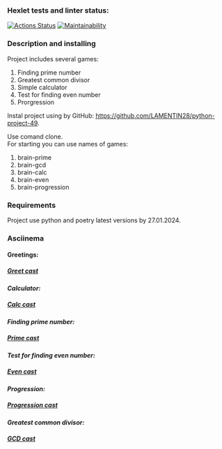 ### Hexlet tests and linter status:
[![Actions Status](https://github.com/LAMENTIN28/python-project-49/actions/workflows/hexlet-check.yml/badge.svg)](https://github.com/LAMENTIN28/python-project-49/actio>)
[![Maintainability](https://api.codeclimate.com/v1/badges/31d7fa3907903390103d/maintainability)](https://codeclimate.com/github/LAMENTIN28/python-project-49/maintainability)

### Description and installing
Project includes several games:
1. Finding prime number
2. Greatest common divisor
3. Simple calculator
4. Test for finding even number
5. Prorgression  

Instal project using by GitHub: https://github.com/LAMENTIN28/python-project-49.  
 
Use comand clone.  
For starting you can use names of games:
1. brain-prime
2. brain-gcd
3. brain-calc
4. brain-even
5. brain-progression

### Requirements
Project use python and poetry latest versions by 27.01.2024.

### Asciinema
#### **Greetings:**
##### [Greet cast](https://asciinema.org/a/AsypkHADsSJ9HC5dcQnaPpfot)

#### *Calculator:*
##### [Calc cast](https://asciinema.org/a/0FxC9WQdk4kuEIzngPdQeomEI)

#### *Finding prime number:* 
#####  [Prime cast](https://asciinema.org/a/dBV5WiuCXgrKTsfVJIdEs1o1y)

#### *Test for finding even number:* 
##### [Even cast](https://asciinema.org/a/ERn9W0Dn84p8805WINp22THVL)

#### *Progression:* 
##### [Progression cast](https://asciinema.org/a/MPXzZ97Blgy0csrTspQkVgyOj)

#### *Greatest common divisor:* 
##### [GCD cast](https://asciinema.org/a/1wnOu9jE2yMOITSe9MQWbZlfx)
